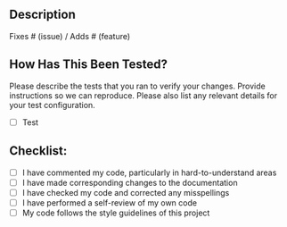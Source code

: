 ## Description

Fixes # (issue) / Adds # (feature)

## How Has This Been Tested?

Please describe the tests that you ran to verify your changes. Provide instructions so we can reproduce. Please also list any relevant details for your test configuration.

- [ ] Test

## Checklist:

- [ ] I have commented my code, particularly in hard-to-understand areas
- [ ] I have made corresponding changes to the documentation
- [ ] I have checked my code and corrected any misspellings
- [ ] I have performed a self-review of my own code
- [ ] My code follows the style guidelines of this project
